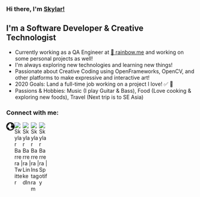 ### Hi there, I'm [Skylar!][website] 
## I'm a Software Developer & Creative Technologist
- Currently working as a QA Engineer at [:rainbow: rainbow.me][rainbow] and working on some personal projects as well!
- I'm always exploring new technologies and learning new things!
- Passionate about Creative Coding using OpenFrameworks, OpenCV, and other platforms to make expressive and interactive art!
- 2020 Goals: Land a full-time job working on a project I love! :white_check_mark: :rainbow:
- Passions & Hobbies: Music (I play Guitar & Bass), Food (Love cooking & exploring new foods), Travel (Next trip is to SE Asia)

### Connect with me:

[<img align="left" alt="skylarbarrera.com" width="22px" src="https://raw.githubusercontent.com/iconic/open-iconic/master/svg/globe.svg" />][website]
[<img align="left" alt="Skylar Barrera | Twitter" width="22px" src="https://cdn.jsdelivr.net/npm/simple-icons@v3/icons/twitter.svg" />][twitter]
[<img align="left" alt="Skylar Barrera | LinkedIn" width="22px" src="https://cdn.jsdelivr.net/npm/simple-icons@v3/icons/linkedin.svg" />][linkedin]
[<img align="left" alt="Skylar Barrera | Instagram" width="22px" src="https://cdn.jsdelivr.net/npm/simple-icons@v3/icons/instagram.svg" />][instagram]
[<img align="left" alt="Skylar Barrera | Spotify" width="22px" src="https://cdn.jsdelivr.net/npm/simple-icons@v3/icons/spotify.svg" />][spotify]

<br />




[website]: https://skylarbarrera.com
[linkedin]: https://linkedin.com/in/skylarbarrera
[twitter]: https://twitter.com/FreakyFunkHorse
[instagram]: https://instagram.com/skylarbarrera
[spotify]: https://open.spotify.com/user/121764054 
[rainbow]: https://rainbow.me

